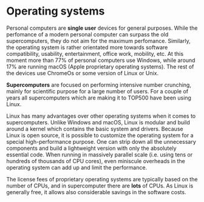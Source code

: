 # Operating systems

Personal computers are **single user** devices for general purposes. While the
perfomance of a modern personal computer can surpass the old supercomputers,
they do not aim for the maximum perfomance. Similarly, the operating system is rather
orientated more towards software compatibility,  usability, entertainment,
office work,  mobility, etc. At this moment more than 77% of personal
computers use Windows, while around  17% are running macOS (Apple
proprietary operating systems). The rest of the devices use ChromeOs or some
version of Linux or Unix.

**Supercomputers** are focused on performing intensive number crunching,
mainly for scientific purpose for a large number of users. For a
couple of years all supercomputers which are making it to TOP500 have
been using Linux.

Linux has many advantages over other operating systems when it
comes to supercomputers. Unlike Windows and macOS,
Linux is modular and build around a kernel which contains the basic
system and drivers. Because Linux is open source, it is possible to
customize the operating system for a special high-performance
purpose. One can strip down all the unnecessary components and build a
lightweight version with only the absolutely essential code. When
running in massively parallel scale (i.e. using tens or hundreds of
thousands of CPU cores), even miniscule overheads in the operating
system can add up and limit the performance.

The license fees of proprietary operating systems are typically based on the
number of CPUs, and in supercomputer there are **lots** of CPUs. As
Linux is generally free, it allows also considerable savings in the
software costs.
